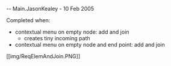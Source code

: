 -- Main.JasonKealey - 10 Feb 2005

Completed when:
   * contextual menu on empty node: add and join
      * creates tiny incoming path
   * contextual menu on empty node and end point: add and join


[[img/ReqElemAndJoin.PNG]]

